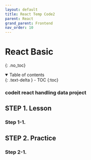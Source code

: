```yaml
---
layout: default
title: React Temp Code2
parent: React
grand_parent: Frontend
nav_order: 10
---
```


# React Basic
{: .no_toc}

<details open markdown="block">
  <summary>
    Table of contents
  </summary>
  {: .text-delta }
- TOC
{:toc}
</details>
<!------------------------------------ STEP ------------------------------------>

### codeit react handling data project

## STEP 1. Lesson

### Step 1-1. 













<!------------------------------------ STEP ------------------------------------>

## STEP 2. Practice

### Step 2-1. 